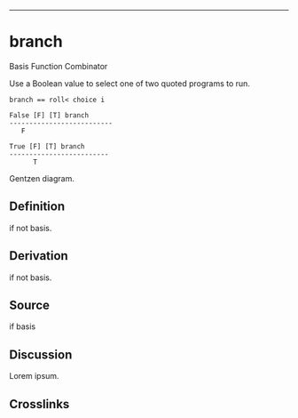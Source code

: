 ------------------------------------------------------------------------

# branch

Basis Function Combinator

Use a Boolean value to select one of two quoted programs to run.

    branch == roll< choice i

    False [F] [T] branch
    --------------------------
       F

    True [F] [T] branch
    -------------------------
          T

Gentzen diagram.

## Definition

if not basis.

## Derivation

if not basis.

## Source

if basis

## Discussion

Lorem ipsum.

## Crosslinks
